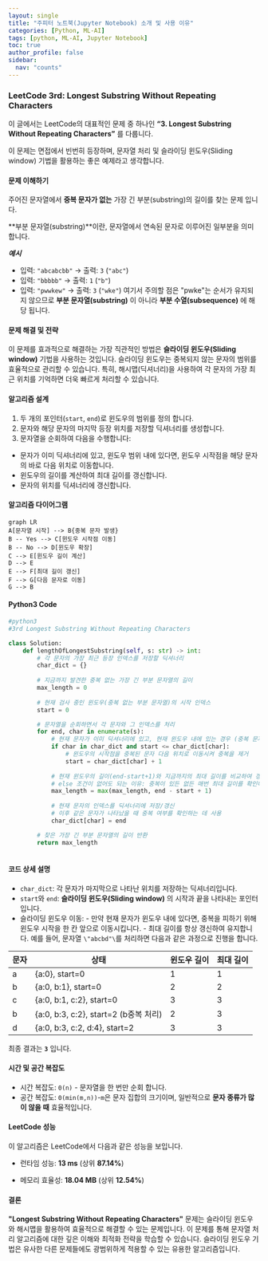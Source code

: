 ```yaml
---
layout: single
title: "주피터 노트북(Jupyter Notebook) 소개 및 사용 이유"
categories: [Python, ML-AI]
tags: [python, ML-AI, Jupyter Notebook]
toc: true
author_profile: false
sidebar:
  nav: "counts"
---
```


### LeetCode 3rd: Longest Substring Without Repeating Characters

이 글에서는 LeetCode의 대표적인 문제 중 하나인 **“3. Longest Substring Without Repeating Characters”** 를 다룹니다.

이 문제는 면접에서 빈번히 등장하며, 문자열 처리 및 슬라이딩 윈도우(Sliding window) 기법을 활용하는 좋은 예제라고 생각합니다.

#### 문제 이해하기

주어진 문자열에서 **중복 문자가 없는** 가장 긴 부분(substring)의 길이를 찾는 문제 입니다.

**부분 문자열(substring)**이란, 문자열에서 연속된 문자로 이루어진 일부분을 의미합니다.

**_예시_**

-   입력: `"abcabcbb"` → 출력: `3` (`"abc"`)
-   입력: `"bbbbb"` → 출력: `1` (`"b"`)
-   입력: `"pwwkew"` → 출력: `3` (`"wke"`)
여기서 주의할 점은 "pwke"는 순서가 유지되지 않으므로 **부분 문자열(substring)** 이 아니라 **부분 수열(subsequence)** 에 해당 됩니다.

#### 문제 해결 및 전략
이 문제를 효과적으로 해결하는 가장 직관적인 방법은 **슬라이딩 윈도우(Sliding window)** 기법을 사용하는 것입니다.
슬라이딩 윈도우는 중복되지 않는 문자의 범위를 효율적으로 관리할 수 있습니다.
특히, 해시맵(딕셔너리)을 사용하여 각 문자의 가장 최근 위치를 기억하면 더욱 빠르게 처리할 수 있습니다.

#### 알고리즘 설계
1. 두 개의 포인터(`start`, `end`)로 윈도우의 범위를 정의 합니다.
2. 문자와 해당 문자의 마지막 등장 위치를 저장할 딕셔너리를 생성합니다.
3. 문자열을 순회하여 다음을 수행합니다:
- 문자가 이미 딕셔너리에 있고, 윈도우 범위 내에 있다면, 윈도우 시작점을 해당 문자의 바로 다음 위치로 이동합니다.
- 윈도우의 길이를 계산하여 최대 길이를 갱신합니다.
- 문자의 위치를 딕셔너리에 갱신합니다.

#### 알고리즘 다이어그램
```mermaid
graph LR
A[문자열 시작] --> B{중복 문자 발생}
B -- Yes --> C[윈도우 시작점 이동]
B -- No --> D[윈도우 확장]
C --> E[윈도우 길이 계산]
D --> E
E --> F[최대 길이 갱신]
F --> G[다음 문자로 이동]
G --> B
```
#### Python3 Code
```python
#python3
#3rd Longest Substring Without Repeating Characters

class Solution:
    def lengthOfLongestSubstring(self, s: str) -> int:
        # 각 문자의 가장 최근 등장 인덱스를 저장할 딕셔너리
        char_dict = {}
        
        # 지금까지 발견한 중복 없는 가장 긴 부분 문자열의 길이
        max_length = 0
        
        # 현재 검사 중인 윈도우(중복 없는 부분 문자열)의 시작 인덱스
        start = 0

        # 문자열을 순회하면서 각 문자와 그 인덱스를 처리
        for end, char in enumerate(s):
            # 현재 문자가 이미 딕셔너리에 있고, 현재 윈도우 내에 있는 경우 (중복 문자 발견)
            if char in char_dict and start <= char_dict[char]:
                # 윈도우의 시작점을 중복된 문자 다음 위치로 이동시켜 중복을 제거
                start = char_dict[char] + 1
            
            # 현재 윈도우의 길이(end-start+1)와 지금까지의 최대 길이를 비교하여 갱신
            # else 조건이 없어도 되는 이유: 중복이 있든 없든 매번 최대 길이를 확인해야 함
            max_length = max(max_length, end - start + 1)
            
            # 현재 문자의 인덱스를 딕셔너리에 저장/갱신
            # 이후 같은 문자가 나타났을 때 중복 여부를 확인하는 데 사용
            char_dict[char] = end

        # 찾은 가장 긴 부분 문자열의 길이 반환
        return max_length
        
```
#### 코드 상세 설명
- `char_dict`: 각 문자가 마지막으로 나타난 위치를 저장하는 딕셔너리입니다.
- `start`와 `end`: **슬라이딩 윈도우(Sliding window)** 의 시작과 끝을 나타내는 포인터입니다.
- 슬라이딩 윈도우 이동:
		-	만약 현재 문자가 윈도우 내에 있다면, 중복을 피하기 위해 윈도우 시작을 한 칸 앞으로 이동시킵니다.
		-	최대 길이를 항상 갱신하여 유지합니다.
예를 들어, 문자열 `\"abcbd"\`를 처리하면 다음과 같은 과정으로 진행을 합니다.

| 문자 | 상태                                  | 윈도우 길이 | 최대 길이 |
|------|---------------------------------------|-------------|-----------|
| a    | {a:0}, start=0                        | 1           | 1         |
| b    | {a:0, b:1}, start=0                   | 2           | 2         |
| c    | {a:0, b:1, c:2}, start=0              | 3           | 3         |
| b    | {a:0, b:3, c:2}, start=2 (b중복 처리) | 2           | 3         |
| d    | {a:0, b:3, c:2, d:4}, start=2         | 3           | 3         |
최종 결과는 **`3`** 입니다.

#### 시간 및 공간 복잡도
- 시간 복잡도: `0(n)` - 문자열을 한 번만 순회 합니다.
- 공간 복잡도: `0(min(m,n))`-`m`은 문자 집합의 크기이며, 일반적으로 **문자 종류가 많이 않을 때** 효율적입니다.

#### LeetCode 성능

이 알고리즘은 LeetCode에서 다음과 같은 성능을 보입니다.

-   런타임 성능: **13 ms** (상위 **87.14%**)
    
-   메모리 효율성: **18.04 MB** (상위 **12.54%**)


#### 결론
**"Longest Substring Without Repeating Characters"** 문제는 슬라이딩 윈도우와 해시맵을 활용하여 효율적으로 해결할 수 있는 문제입니다. 이 문제를 통해 문자열 처리 알고리즘에 대한 깊은 이해와 최적화 전략을 학습할 수 있습니다. 슬라이딩 윈도우 기법은 유사한 다른 문제들에도 광범위하게 적용할 수 있는 유용한 알고리즘입니다.